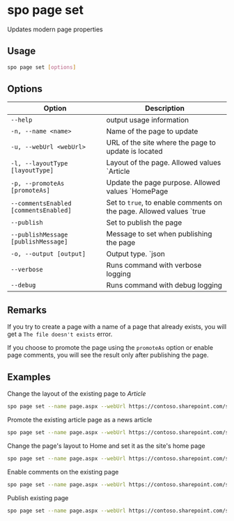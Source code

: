 # spo page set

Updates modern page properties

## Usage

```sh
spo page set [options]
```

## Options

Option|Description
------|-----------
`--help`|output usage information
`-n, --name <name>`|Name of the page to update
`-u, --webUrl <webUrl>`|URL of the site where the page to update is located
`-l, --layoutType [layoutType]`|Layout of the page. Allowed values `Article|Home`
`-p, --promoteAs [promoteAs]`|Update the page purpose. Allowed values `HomePage|NewsPage`
`--commentsEnabled [commentsEnabled]`|Set to `true`, to enable comments on the page. Allowed values `true|false`
`--publish`|Set to publish the page
`--publishMessage [publishMessage]`|Message to set when publishing the page
`-o, --output [output]`|Output type. `json|text`. Default `text`
`--verbose`|Runs command with verbose logging
`--debug`|Runs command with debug logging

## Remarks

If you try to create a page with a name of a page that already exists, you will get a `The file doesn't exists` error.

If you choose to promote the page using the `promoteAs` option or enable page comments, you will see the result only after publishing the page.

## Examples

Change the layout of the existing page to _Article_

```sh
spo page set --name page.aspx --webUrl https://contoso.sharepoint.com/sites/a-team --layoutType Article
```

Promote the existing article page as a news article

```sh
spo page set --name page.aspx --webUrl https://contoso.sharepoint.com/sites/a-team --promoteAs NewsPage
```

Change the page's layout to Home and set it as the site's home page

```sh
spo page set --name page.aspx --webUrl https://contoso.sharepoint.com/sites/a-team --layoutType Home --promoteAs HomePage
```

Enable comments on the existing page

```sh
spo page set --name page.aspx --webUrl https://contoso.sharepoint.com/sites/a-team --commentsEnabled true
```

Publish existing page

```sh
spo page set --name page.aspx --webUrl https://contoso.sharepoint.com/sites/a-team --publish
```